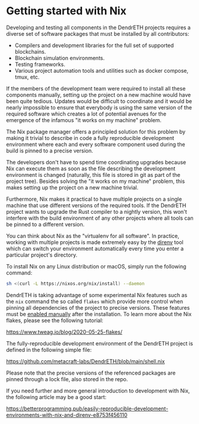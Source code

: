 # Getting started with Nix

Developing and testing all components in the DendrETH projects requires a
diverse set of software packages that must be installed by all contributors:

- Compilers and development libraries for the full set of supported blockchains.
- Blockchain simulation environments.
- Testing frameworks.
- Various project automation tools and utilities such as docker compose, tmux, etc.

If the members of the development team were required to install all these
components manually, setting up the project on a new machine would have
been quite tedious. Updates would be difficult to coordinate and it would
be nearly impossible to ensure that everybody is using the same version
of the required software which creates a lot of potential avenues for the
emergence of the infamous "it works on my machine" problem.

The Nix package manager offers a principled solution for this problem by
making it trivial to describe in code a fully reproducible development
environment where each and every software component used during the build
is pinned to a precise version.

The developers don't have to spend time coordinating upgrades because Nix
can execute them as soon as the file describing the development environment
is changed (naturally, this file is stored in git as part of the project tree).
Besides solving the "it works on my machine" problem, this makes setting up
the project on a new machine trivial.

Furthermore, Nix makes it practical to have multiple projects on a single
machine that use different versions of the required tools. If the DendrETH
project wants to upgrade the Rust compiler to a nightly version, this won't
interfere with the build environment of any other projects where all tools
can be pinned to a different version.

You can think about Nix as the "virtualenv for all software". In practice,
working with multiple projects is made extremely easy by the [direnv][1]
tool which can switch your environment automatically every time you enter
a particular project's directory.

To install Nix on any Linux distribution or macOS, simply run the following
command:

```bash
sh <(curl -L https://nixos.org/nix/install) --daemon
```

DendrETH is taking advantage of some experimental Nix features such as the
`nix` command the so called `flakes` which provide more control when pinning
all dependencies of the project to precise versions. These features must be
[enabled manually][2] after the installation. To learn more about the Nix
flakes, please see the following tutorial:

https://www.tweag.io/blog/2020-05-25-flakes/

The fully-reproducible development environment of the DendrETH project is
defined in the following simple file:

https://github.com/metacraft-labs/DendrETH/blob/main/shell.nix

Please note that the precise versions of the referenced packages are pinned
through a lock file, also stored in the repo.

If you need further and more general introduction to development with Nix,
the following article may be a good start:

https://betterprogramming.pub/easily-reproducible-development-environments-with-nix-and-direnv-e8753f456110

[1]: https://direnv.net/
[2]: https://nixos.wiki/wiki/Flakes#Enable_flakes
